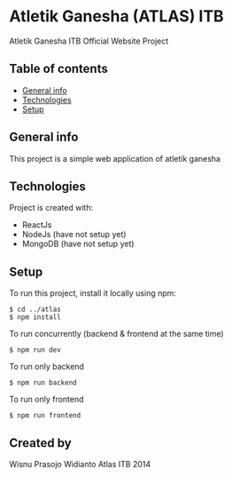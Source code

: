 # Atletik Ganesha (ATLAS) ITB
Atletik Ganesha ITB Official Website Project

## Table of contents
* [General info](#general-info)
* [Technologies](#technologies)
* [Setup](#setup)

## General info
This project is a simple web application of atletik ganesha
	
## Technologies
Project is created with:
* ReactJs
* NodeJs (have not setup yet)
* MongoDB (have not setup yet)
	
## Setup
To run this project, install it locally using npm:
```
$ cd ../atlas
$ npm install
```
To run concurrently (backend & frontend at the same time)
```
$ npm run dev
```
To run only backend 
```
$ npm run backend
```
To run only frontend
```
$ npm run frontend
```

## Created by
Wisnu Prasojo Widianto
Atlas ITB 2014
